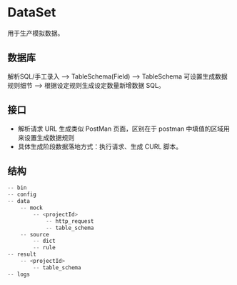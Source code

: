 # DataSet

用于生产模拟数据。

## 数据库
        
解析SQL/手工录入 --> TableSchema(Field) --> TableSchema 可设置生成数据规则细节 --> 根据设定规则生成设定数量新增数据 SQL。


## 接口

- 解析请求 URL 生成类似 PostMan 页面，区别在于 postman 中填值的区域用来设置生成数据规则
- 具体生成阶段数据落地方式：执行请求、生成 CURL 脚本。

## 结构

```C
-- bin
-- config
-- data
    -- mock
        -- <projectId>
            -- http_request
            -- table_schema
    -- source
        -- dict
        -- rule
-- result
    -- <projectId>
        -- table_schema
-- logs
```